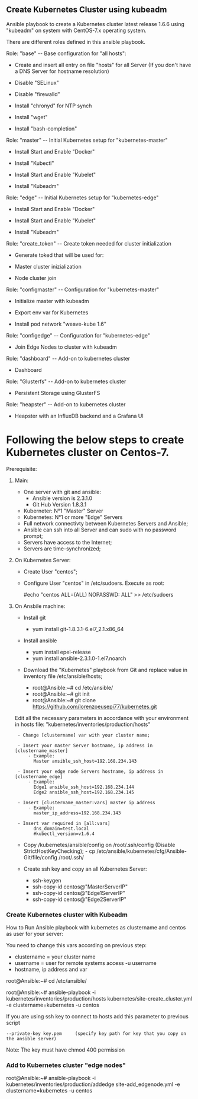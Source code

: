 ## Create Kubernetes Cluster using kubeadm ##

Ansible playbook to create a Kubernetes cluster latest release 1.6.6 using "kubeadm" on system with CentOS-7.x operating system.

There are different roles defined in this ansible playbook.


Role: "base" -- Base configuration for "all hosts":
  
  - Create and insert all entry on file "hosts" for all Server (If you don't have a DNS Server for hostname resolution) 
  
  - Disable "SELinux"
  
  - Disable "firewalld"
  
  - Install "chronyd" for NTP synch
  
  - Install "wget"
  
  - Install "bash-completion"


Role: "master" -- Initial Kubernetes setup for "kubernetes-master" 
    
  - Install Start and Enable "Docker"
  
  - Install "Kubectl"
  
  - Install Start and Enable "Kubelet"
  
  - Install "Kubeadm"
  

Role: "edge" -- Initial Kubernetes setup for "kubernetes-edge"
  
  - Install Start and Enable "Docker"
  
  - Install Start and Enable "Kubelet"
  
  - Install "Kubeadm" 
  
  
Role: "create_token" -- Create token needed for cluster initialization
  
  - Generate toked that will be used for:
  
  - Master cluster inizialization
  
  - Node cluster join
    

Role: "configmaster" -- Configuration for "kubernetes-master"
  
  - Initialize master with kubeadm 
  
  - Export env var for Kubernetes
  
  - Install pod network "weave-kube 1.6"


Role: "configedge" -- Configuration for "kubernetes-edge"
  
  - Join Edge Nodes to cluster with kubeadm


Role: "dashboard" -- Add-on to kubernetes cluster
  
  - Dashboard
  

Role: "Glusterfs" -- Add-on to kubernetes cluster
  
  - Persistent Storage using GlusterFS
  

Role: "heapster" -- Add-on to kubernetes cluster
  
  - Heapster with an InfluxDB backend and a Grafana UI


# Following the below steps to create Kubernetes cluster on Centos-7.

Prerequisite: 

1) Main:
    - One server with git and ansible:
        - Ansible version is 2.3.1.0
        - Git Hub Version 1.8.3.1
    - Kuberneter: N°1 "Master" Server
    - Kubernetes: N°1 or more "Edge" Servers
    - Full network connectivty between Kubernetes Servers and Ansible;
    - Ansible can ssh into all Server and can sudo with no password prompt;
    - Servers have access to the Internet;
    - Servers are time-synchronized;
     
2) On Kubernetes Server:
    - Create User "centos";
    - Configure User "centos" in /etc/sudoers. Execute as root:
      
      #echo "centos  ALL=(ALL)       NOPASSWD: ALL" >> /etc/sudoers

3) On Ansbile machine:
    - Install git
        - yum install git-1.8.3.1-6.el7_2.1.x86_64
    - Install ansible
        - yum install epel-release
        - yum install ansible-2.3.1.0-1.el7.noarch

    - Download the "Kubernetes" playbook from Git and replace value in inventory file /etc/ansible/hosts;
        - root@Ansible:~# cd /etc/ansible/
        - root@Ansible:~# git init
        - root@Ansible:~# git clone https://github.com/lorenzoeusepi77/kubernetes.git

    Edit all the necessary parameters in accordance with your environment in hosts file:
    "kubernetes/inventories/production/hosts"

        - Change [clustername] var with your cluster name;
    
        - Insert your master Server hostname, ip address in [clustername_master]
            - Example:
              Master ansible_ssh_host=192.168.234.143
    
        - Insert your edge node Servers hostname, ip address in [clustername_edge]
            - Example:
              Edge1 ansible_ssh_host=192.168.234.144
              Edge2 ansible_ssh_host=192.168.234.145
    
        - Insert [clustername_master:vars] master ip address
            - Example:
              master_ip_address=192.168.234.143
    
        - Insert var required in [all:vars]
              dns_domain=test.local
              #kubectl_version=v1.6.4

    - Copy /kubernetes/ansible/config on /root/.ssh/config (Disable StrictHostKeyChecking); 
          - cp /etc/ansible/kubernetes/cfg/Ansible-Git/file/config /root/.ssh/

    - Create ssh key and copy an all Kubernetes Server:
      - ssh-keygen
      - ssh-copy-id centos@"MasterServerIP"
      - ssh-copy-id centos@"Edge1ServerIP"
      - ssh-copy-id centos@"Edge2ServerIP"

  
### Create Kubernetes cluster	with Kubeadm ###  
How to Run Ansible playbook with kubernetes as clustername and centos as user for your server: 

 You need to change this vars according on previous step:
  - clustername = your cluster name
  - username = user for remote systems access -u username 
  - hostname, ip address and var 

root@Ansible:~# cd /etc/ansible/

root@Ansible:~# ansible-playbook -i kubernetes/inventories/production/hosts kubernetes/site-create_cluster.yml -e clustername=kubernetes -u centos

If you are using ssh key to connect to hosts add this parameter to previous script 

    --private-key key.pem     (specify key path for key that you copy on the ansible server)

  Note: The key must have chmod 400 permission   


### Add to Kubernetes cluster "edge nodes" ###
  root@Ansible:~# ansible-playbook -i kubernetes/inventories/production/addedge site-add_edgenode.yml -e clustername=kubernetes -u centos
 
